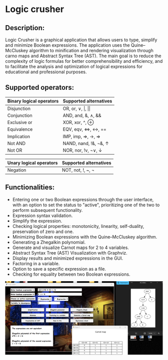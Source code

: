 # **Logic crusher**

## **Description:**

Logic Crusher is a graphical application that allows users to type, 
simplify and minimize Boolean expressions. The application uses the Quine–McCluskey algorithm to 
minification and rendering visualization through carno maps and Abstract Syntax Tree (AST). The main goal is to reduce the complexity of logic formulas for better comprehensibility and efficiency, and to facilitate the analysis and optimization of logical expressions for educational and professional purposes.

## **Supported operators:**

| Binary logical operators | Supported alternatives |
|----------|----------|
| Disjunction | OR, or, ∨, \|, \|\| |
| Conjunction |  AND, and, &, ∧, && |
| Exclusive or |  XOR, xor, ^, ⊕ |
| Equivalence | EQV, eqv, <=>, ↔, ==|
| Implication | IMP, imp, =>, →, ⇒|
| Not AND | NAND, nand, !&, ¬&, ↑ |
| Not OR | NOR, nor, !v, ¬∨, ↓ |

| Unary logical operators  | Supported alternatives |
|----------|----------|
| Negation | NOT, not, !, ~, ¬ |

## **Functionalities:**

* Entering one or two Boolean expressions through the user interface, with an option to set the status to "active", prioritizing one of the two to perform subsequent functionality.
* Expression syntax validation.
* Simplify the expression.
* Checking logical properties: monotonicity, linearity, self-duality, preservation of zero and one.
* Minimizing Boolean expressions with the Quine–McCluskey algorithm.
* Generating a Zhegalkin polynomial.
* Generate and visualize Carnot maps for 2 to 4 variables.
* Abstract Syntax Tree (AST) Visualization with Graphviz.
* Display results and minimized expressions in the GUI.
* Factoring in a variable.
* Option to save a specific expression as a file.
* Checking for equality between two Boolean expressions.

![Logic Crusher GUI](screenshots/screenshot1.png)
